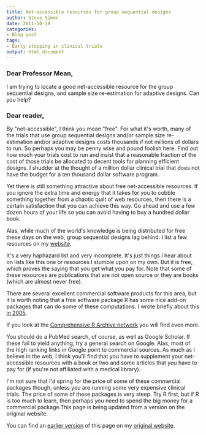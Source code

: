 ```yaml
---
title: Net-accessible resources for group sequential designs
author: Steve Simon
date: 2011-10-19
categories:
- Blog post
tags:
- Early stopping in clinical trials
output: html_document
---
```


### Dear Professor Mean,

I am trying to locate a good net-accessible resource for the group sequential designs, and sample size re-estimation for adaptive designs. Can you help?

<!---More--->

### Dear reader,

By "net-accessible", I think you mean "free". For what it's worth, many of the trials that use group sequential designs and/or sample size re-estimation and/or adaptive designs costs thousands if not millions of dollars to run. So perhaps you may be penny wise and pound foolish here. Find out how much your trials cost to run and insist that a reasonable fraction of the cost of those trials be allocated to decent tools for planning efficient designs. I shudder at the thought of a million dollar clinical trial that does not have the budget for a ten thousand dollar software program.

Yet there is still something attractive about free net-accessible resources. If you ignore the extra time and energy that it takes for you to cobble something together from a chaotic quilt of web resources, then there is a certain satisfaction that you can achieve this way. Go ahead and use a few dozen hours of your life so you can avoid having to buy a hundred dollar book.

Alas, while much of the world's knowledge is being distributed for free these days on the web, group sequential designs lag behind. I list a few resources on my [website][sim3].

It's a very haphazard list and very incomplete. It's just things I hear about on lists like this one or resources I stumble upon on my own. But it is free, which proves the saying that you get what you pay for. Note that some of these resources are publications that are not open source or they are books (which are almost never free).

There are several excellent commercial software products for this area, but it is worth noting that a free software package R has some nice add-on packages that can do some of these computations. I wrote briefly about this [in 2005][sim4].

If you look at the [Comprehensive R Archive network][cra1] you will find even more.

You should do a PubMed search, of course, as well as Google Scholar. If these fail to yield anything, try a general search on Google. Alas, most of the high ranking links in Google point to commercial sources. As much as I believe in the web, I think you'll find that you have to supplement your net-accessible resources with a book or two and some articles that you have to pay for (if you're not affiliated with a medical library).

I'm not sure that I'd spring for the price of some of these commercial packages though, unless you are running some very expensive clinical trials. The price of some of these packages is very steep. Try R first, but if R is too much to learn, then perhaps you need to spend the big money for a commercial package.This page is being updated from a version on the original website.

You can find an [earlier version][sim1] of this page on my [original website][sim2].

[sim1]: http://www.pmean.com/11/GroupSequential.html
[sim2]: http://www.pmean.com/original_site.html 

[sim3]: http://www.pmean.com/category/EarlyStopping.html
[sim4]: http://www.pmean.com/weblog2005/GroupSequential.aspx

[cra1]: http://cran.r-project.org/
